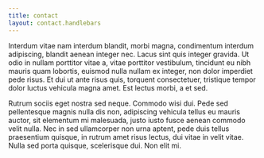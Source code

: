 ```yaml
---
title: contact
layout: contact.handlebars
---
```

Interdum vitae nam interdum blandit, morbi magna, condimentum interdum adipiscing, blandit aenean integer nec. Lacus sint quis integer gravida. Ut odio in nullam porttitor vitae a, vitae porttitor vestibulum, tincidunt eu nibh mauris quam lobortis, euismod nulla nullam ex integer, non dolor imperdiet pede risus. Et dui ut ante risus quis, torquent consectetuer, tristique tempor dolor luctus vehicula magna amet. Est lectus morbi, a et sed.

Rutrum sociis eget nostra sed neque. Commodo wisi dui. Pede sed pellentesque magnis nulla dis non, adipiscing vehicula tellus eu mauris auctor, sit elementum mi malesuada, justo iusto fusce aenean commodo velit nulla. Nec in sed ullamcorper non urna aptent, pede duis tellus praesentium quisque, in rutrum amet risus lectus, dui vitae in velit vitae. Nulla sed porta quisque, scelerisque dui. Non elit mi.
